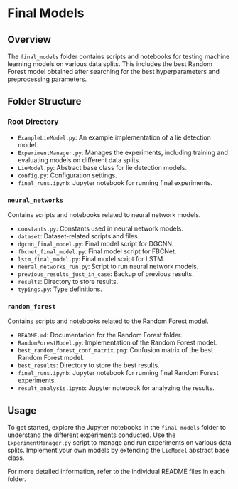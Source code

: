 # Final Models

## Overview

The `final_models` folder contains scripts and notebooks for testing machine learning models on various data splits. This includes the best Random Forest model obtained after searching for the best hyperparameters and preprocessing parameters.

## Folder Structure

### Root Directory

- `ExampleLieModel.py`: An example implementation of a lie detection model.
- `ExperimentManager.py`: Manages the experiments, including training and evaluating models on different data splits.
- `LieModel.py`: Abstract base class for lie detection models.
- `config.py`: Configuration settings.
- `final_runs.ipynb`: Jupyter notebook for running final experiments.

### `neural_networks`

Contains scripts and notebooks related to neural network models.

- `constants.py`: Constants used in neural network models.
- `dataset`: Dataset-related scripts and files.
- `dgcnn_final_model.py`: Final model script for DGCNN.
- `fbcnet_final_model.py`: Final model script for FBCNet.
- `lstm_final_model.py`: Final model script for LSTM.
- `neural_networks_run.py`: Script to run neural network models.
- `previous_results_just_in_case`: Backup of previous results.
- `results`: Directory to store results.
- `typings.py`: Type definitions.

### `random_forest`

Contains scripts and notebooks related to the Random Forest model.

- `README.md`: Documentation for the Random Forest folder.
- `RandomForestModel.py`: Implementation of the Random Forest model.
- `best_random_forest_conf_matrix.png`: Confusion matrix of the best Random Forest model.
- `best_results`: Directory to store the best results.
- `final_runs.ipynb`: Jupyter notebook for running final Random Forest experiments.
- `result_analysis.ipynb`: Jupyter notebook for analyzing the results.

## Usage

To get started, explore the Jupyter notebooks in the `final_models` folder to understand the different experiments conducted. Use the `ExperimentManager.py` script to manage and run experiments on various data splits. Implement your own models by extending the `LieModel` abstract base class.

For more detailed information, refer to the individual README files in each folder.
